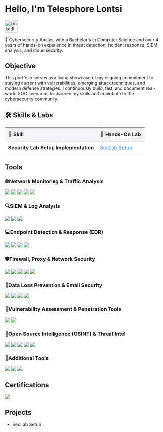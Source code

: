 # Hello, I'm Telesphore Lontsi

<a href="https://www.linkedin.com/in/telesphore-lontsi-976793139" target="_blank">
  <img src="https://cdn.jsdelivr.net/gh/devicons/devicon/icons/linkedin/linkedin-original.svg" alt="LinkedIn" width="40" height="40"/>
</a>



💼 Cybersecurity Analyst with a Bachelor's in Computer Science and over 4 years of hands-on experience in threat detection, incident response, SIEM analysis, and cloud security.

## Objective

This portfolio serves as a living showcase of my ongoing commitment to staying current with vulnerabilities, emerging attack techniques, and modern defense strategies. I continuously build, test, and document real-world SOC scenarios to sharpen my skills and contribute to the cybersecurity community.


<h2>🛠️ Skills & Labs</h2>

<table style="width:100%; border-collapse: collapse;">
  <thead style="background-color: #f3f4f6;">
    <tr>
      <th style="padding: 12px; text-align: left; border-bottom: 2px solid #e5e7eb;">🔧 Skill</th>
      <th style="padding: 12px; text-align: left; border-bottom: 2px solid #e5e7eb;">🧪 Hands-On Lab</th>
    </tr>
  </thead>
  <tbody>
    <tr style="background-color: #ffffff;">
      <td style="padding: 10px; border-bottom: 1px solid #e5e7eb;"><strong>Security Lab Setup Implementation</strong></td>
      <td style="padding: 10px; border-bottom: 1px solid #e5e7eb;">
        <a href="https://github.com/Telesphore-Lontsi/Eutopia" target="_blank" style="color: #3b82f6; text-decoration: none;">SecLab Setup</a>
      </td>
    </tr>
    <!-- Add more rows as needed -->
  </tbody>
</table>

## Tools


### 🌐Network Monitoring & Traffic Analysis
<div> <img src="https://img.shields.io/badge/-Wireshark-1679A7?&style=for-the-badge&logo=Wireshark&logoColor=white" /> <img src="https://img.shields.io/badge/-FireEye_NX-EF3B2D?&style=for-the-badge&logo=FireEye&logoColor=white" /> <img src="https://img.shields.io/badge/-Snort-FF3366?&style=for-the-badge&logo=Snort&logoColor=white" /> <img src="https://img.shields.io/badge/-Bro_Zeek-6C3483?&style=for-the-badge&logo=Zeek&logoColor=white" /> <img src="https://img.shields.io/badge/-Tcpdump-005571?&style=for-the-badge&logo=Cisco&logoColor=white" /> </div>

### 🔍SIEM & Log Analysis
<div> <img src="https://img.shields.io/badge/-Splunk_ES-000000?&style=for-the-badge&logo=Splunk&logoColor=white" /> <img src="https://img.shields.io/badge/-IBM_QRadar-1A2E3B?&style=for-the-badge&logo=IBM&logoColor=white" /> <img src="https://img.shields.io/badge/-Elastic_Search-005571?&style=for-the-badge&logo=Elastic&logoColor=white" /> </div>

### 💻Endpoint Detection & Response (EDR)
<div> <img src="https://img.shields.io/badge/-CrowdStrike-E31221?&style=for-the-badge&logo=CrowdStrike&logoColor=white" /> <img src="https://img.shields.io/badge/-Carbon_Black-222222?&style=for-the-badge&logo=CarbonBlack&logoColor=white" /> <img src="https://img.shields.io/badge/-Microsoft_Defender-0078D4?&style=for-the-badge&logo=Microsoft&logoColor=white" /> <img src="https://img.shields.io/badge/-Trend_Micro-D71920?&style=for-the-badge&logo=TrendMicro&logoColor=white" /> </div>

### 🛡️Firewall, Proxy & Network Security
<div> <img src="https://img.shields.io/badge/-Palo_Alto-ED1C24?&style=for-the-badge&logo=PaloAltoNetworks&logoColor=white" /> <img src="https://img.shields.io/badge/-Cisco_Firepower-006BB6?&style=for-the-badge&logo=Cisco&logoColor=white" /> <img src="https://img.shields.io/badge/-Imperva-0078D7?&style=for-the-badge&logo=Imperva&logoColor=white" /> <img src="https://img.shields.io/badge/-Bluecoat_Proxy-0E1E40?&style=for-the-badge&logo=Symantec&logoColor=white" /> <img src="https://img.shields.io/badge/-McAfee_Web_Gateway-E62C2E?&style=for-the-badge&logo=McAfee&logoColor=white" /> </div>

### 🔐Data Loss Prevention & Email Security
<div> <img src="https://img.shields.io/badge/-McAfee_DLP-E62C2E?&style=for-the-badge&logo=McAfee&logoColor=white" /> <img src="https://img.shields.io/badge/-IronPort-005073?&style=for-the-badge&logo=Cisco&logoColor=white" /> <img src="https://img.shields.io/badge/-FireEye_EX-EF3B2D?&style=for-the-badge&logo=FireEye&logoColor=white" /> <img src="https://img.shields.io/badge/-Microsoft_O365-0078D4?&style=for-the-badge&logo=Microsoft&logoColor=white" /> </div>

### 🧪Vulnerability Assessment & Penetration Tools
<div> <img src="https://img.shields.io/badge/-Nessus-3776AB?&style=for-the-badge&logo=Tenable&logoColor=white" /> <img src="https://img.shields.io/badge/-Nmap-008080?&style=for-the-badge&logo=Nmap&logoColor=white" /> </div>

### 📡Open Source Intelligence (OSINT) & Threat Intel
<div> <img src="https://img.shields.io/badge/-MXToolbox-FFA500?&style=for-the-badge&logo=MXToolbox&logoColor=white" /> <img src="https://img.shields.io/badge/-VirusTotal-0078D7?&style=for-the-badge&logo=VirusTotal&logoColor=white" /> <img src="https://img.shields.io/badge/-URLVoid-0066CC?&style=for-the-badge&logo=Chrome&logoColor=white" /> <img src="https://img.shields.io/badge/-IPVoid-1A1A1A?&style=for-the-badge&logo=IPFS&logoColor=white" /> <img src="https://img.shields.io/badge/-Threat_Crowd-003B71?&style=for-the-badge&logo=ThreatCrowd&logoColor=white" /> </div>

### 🧰Additional Tools
<div> <img src="https://img.shields.io/badge/-Demisto_(Cortex_XSOAR)-005571?&style=for-the-badge&logo=PaloAltoNetworks&logoColor=white" /> <img src="https://img.shields.io/badge/-ServiceNow-00A4EF?&style=for-the-badge&logo=ServiceNow&logoColor=white" /> <img src="https://img.shields.io/badge/-Microsoft_Office-D83B01?&style=for-the-badge&logo=Microsoft&logoColor=white" /> </div>

## Certifications
<div>
<img src="https://img.shields.io/badge/-Security%2B-FF0000?&style=for-the-badge&logo=CompTIA&logoColor=white" />
</div>

## Projects
- SecLab Setup
